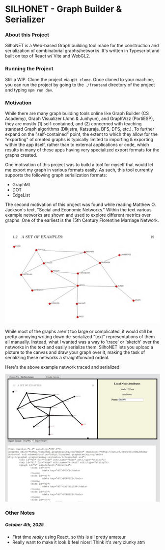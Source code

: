# SILHONET - Graph Builder & Serializer

### About this Project

SilhoNET is a Web-based Graph building tool made for the construction and serialization of combinatorial graphs/networks. It's written in Typescript and built on top of React w/ Vite and WebGL2.

### Running the Project

Still a WIP. Clone the project via `git clone`. Once cloned to your machine, you can run the project by going to the `./frontend` directory of the project and typing `npm run dev`.

### Motivation

While there are many graph building tools online like Graph Builder (CS Academy), Graph Visualizer (John & Junhyun), and GraphVizz (PortiESP), they are mostly (1) self-contained, and (2) concerned with teaching standard Graph algorithms (Dikjstra, Katsuraja, BFS, DFS, etc.). To further expand on the "self-contained" point, the extent to which they allow for the "exporting" of created graphs is typically limited to importing & exporting within the app itself, rather than to external applications or code, which results in many of these apps having very specialized export formats for the graphs created.

One motivation of this project was to build a tool for myself that would let me export my graph in various formats easily. As such, this tool currently supports the following graph serialization formats:

- GraphML
- DOT
- EdgeList

The second motivation of this project was found while reading Matthew O. Jackson's text, "Social and Economic Networks." Within the text various example networks are shown and used to explore different metrics over graphs. One of the earliest is the 15th Century Florentine Marriage Network. 

![15th Century Florentine Marriage Network](./screenshots/florence_network.JPG "The Florentine Marriage Network (Matthew O. Jackson)")

While most of the graphs aren't too large or complicated, it would still be pretty annoying writing down de-serialized "text" representations of them  all manually. Instead, what I wanted was a way to 'trace' or 'sketch' over the networks in the text and easily serialize them. SilhoNET lets you upload a picture to the canvas and draw your graph over it, making the task of serializing these networks a straightforward ordeal.

Here's the above example network traced and serialized:

![Serialized FLM](./screenshots/silhonet_florence_network_example.JPG)

### Other Notes

##### October 4th, 2025
- First time *really* using React, so this is all pretty amateur
- Really want to make it look & feel nicer! Think it's very clunky atm